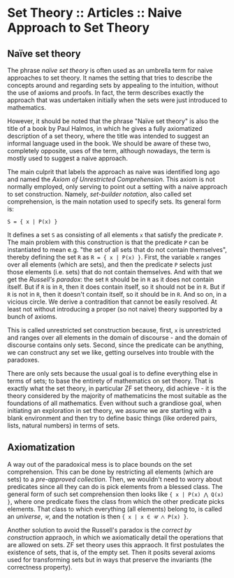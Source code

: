 # Set Theory :: Articles :: Naive Approach to Set Theory

## Naïve set theory

The phrase *naïve set theory* is often used as an umbrella term for naive approaches to set theory. It names the setting that tries to describe the concepts around and regarding sets by appealing to the intuition, without the use of axioms and proofs. In fact, the term describes exactly the approach that was undertaken initially when the sets were just introduced to mathematics.

However, it should be noted that the phrase "Naïve set theory" is also the title of a book by Paul Halmos, in which he gives a fully axiomatized description of a set theory, where the title was intended to suggest an informal language used in the book. We should be aware of these two, completely opposite, uses of the term, although nowadays, the term is mostly used to suggest a naive approach.

The main culprit that labels the approach as naive was identified long ago and named the *Axiom of Unrestricted Comprehension*. This axiom is not normally employed, only serving to point out a setting with a naive approach to set construction. Namely, *set-builder notation*, also called set comprehension, is the main notation used to specify sets. Its general form is:

`S = { x | P(x) }`

It defines a set `S` as consisting of all elements `x` that satisfy the predicate `P`. The main problem with this construction is that the predicate `P` can be instantiated to mean e.g. "the set of all sets that do not contain themselves", thereby defining the set `R` as `R = { x | P(x) }`. First, the variable `x` ranges over all elements (which are sets), and then the predicate `P` selects just those elements (i.e. sets) that do not contain themselves. And with that we get the *Russell's paradox*: the set `R` should be in `R` as it does not contain itself. But if `R` is in `R`, then it does contain itself, so it should not be in `R`. But if `R` is not in `R`, then it doesn't contain itself, so it should be in `R`. And so on, in a vicious circle. We derive a contradition that cannot be easily resolved. At least not without introducing a proper (so not naive) theory supported by a bunch of axioms.

This is called unrestricted set construction because, first, `x` is unrestricted and ranges over all elements in the domain of discourse - and the domain of discourse contains only sets. Second, since the predicate can be anything, we can construct any set we like, getting ourselves into trouble with the paradoxes.

There are only sets because the usual goal is to define everything else in terms of sets; to base the entirety of mathematics on set theory. That is exactly what the set theory, in particular ZF set theory, did achieve - it is the theory considered by the majority of mathematicins the most suitable as the foundations of all mathematics. Even without such a grandiose goal, when initiating an exploration in set theory, we assume we are starting with a blank environment and then try to define basic things (like ordered pairs, lists, natural numbers) in terms of sets.

## Axiomatization

A way out of the paradoxical mess is to place bounds on the set comprehension. This can be done by restricting all elements (which are sets) to a *pre-approved collection*. Then, we wouldn't need to worry about predicates since all they can do is pick elements from a blessed class. The general form of such set comprehension then looks like `{ x | P(x) ⋀ Q(x) }`, where one predicate fixes the class from which the other predicate picks elements. That class to which everything (all elements) belong to, is called an *universe*, `𝒰`, and the notation is then `{ x | x ∈ 𝒰 ⋀ P(x) }`.

Another solution to avoid the Russell's paradox is the *correct by construction* appraoch, in which we axiomatically detail the operations that are allowed on sets. ZF set theory uses this appraoch. It first postulates the existence of sets, that is, of the empty set. Then it posits several axioms used for transforming sets but in ways that preserve the invariants (the correctness property).

